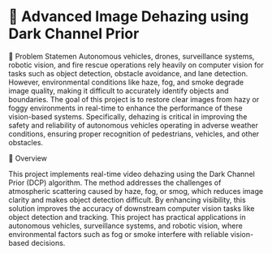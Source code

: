 # 🚗 Advanced Image Dehazing using Dark Channel Prior

🧩 Problem Statemen
 Autonomous vehicles, drones, surveillance systems, robotic vision, and fire rescue operations rely heavily on computer vision for tasks such as object detection, obstacle avoidance, and lane detection. However, environmental conditions like haze, fog, and smoke degrade image quality, making it difficult to accurately identify objects and boundaries.
The goal of this project is to restore clear images from hazy or foggy environments in real-time to enhance the performance of these vision-based systems. Specifically, dehazing is critical in improving the safety and reliability of autonomous vehicles operating in adverse weather conditions, ensuring proper recognition of pedestrians, vehicles, and other obstacles.
 
📜 Overview

 This project implements real-time video dehazing using the Dark Channel Prior (DCP) algorithm. The method addresses the challenges of atmospheric scattering caused by haze, fog, or smog, which reduces image clarity and makes object detection difficult. By enhancing visibility, this solution improves the accuracy of downstream computer vision tasks like object detection and tracking.
This project has practical applications in autonomous vehicles, surveillance systems, and robotic vision, where environmental factors such as fog or smoke interfere with reliable vision-based decisions.
 
